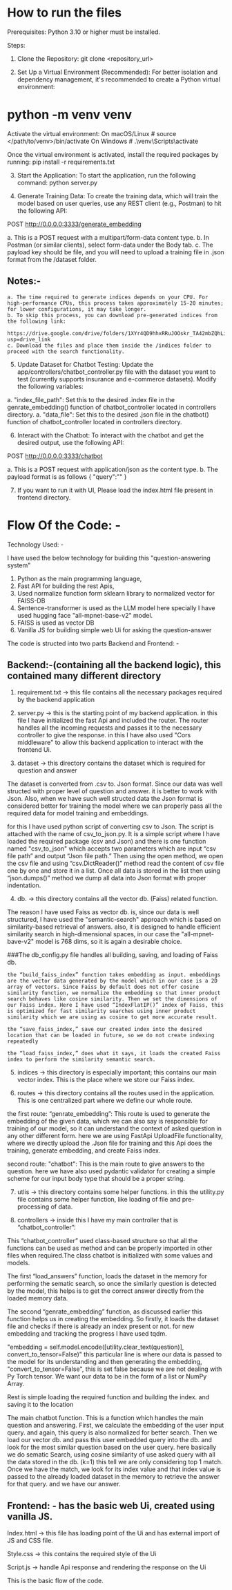 # How to run the files

Prerequisites:
  Python 3.10 or higher must be installed.

Steps:

1. Clone the Repository:
  git clone <repository_url>

2. Set Up a Virtual Environment (Recommended): For better isolation and dependency management, it's recommended to create a Python virtual environment:

  # python -m venv venv

  Activate the virtual environment:
  On macOS/Linux
    # source </path/to/venv>/bin/activate
  On Windows
    # .\venv\Scripts\activate

  Once the virtual environment is activated, install the required packages by running:
  pip install -r requirements.txt

3. Start the Application: To start the application, run the following command:
  python server.py

4. Generate Training Data: To create the training data, which will train the model based on user queries, use any REST client (e.g., Postman) to hit the following API:

  POST http://0.0.0.0:3333/generate_embedding

  a. This is a POST request with a multipart/form-data content type.
  b. In Postman (or similar clients), select form-data under the Body tab.
  c. The payload key should be file, and you will need to upload a training file in .json format from the /dataset folder.
  
  ## Notes:-
    a. The time required to generate indices depends on your CPU. For high-performance CPUs, this process takes approximately 15-20 minutes; for lower configurations, it may take longer.
    b. To skip this process, you can download pre-generated indices from the following link:
      https://drive.google.com/drive/folders/1XYr4QD9hhxRRuJOOskr_TA42mbZQhLiE?usp=drive_link
    c. Download the files and place them inside the /indices folder to proceed with the search functionality.

5. Update Dataset for Chatbot Testing:
  Update the app/controllers/chatbot_controller.py file with the dataset you want to test (currently supports insurance and e-commerce datasets). Modify the following variables:
  
  a. "index_file_path": Set this to the desired .index file in the genrate_embedding() function of chatbot_controller located in controllers directory.
  a. "data_file": Set this to the desired .json file in the chatbot() function of chatbot_controller located in controllers directory.

6. Interact with the Chatbot: To interact with the chatbot and get the desired output, use the following API:

  POST http://0.0.0.0:3333/chatbot

  a. This is a POST request with application/json as the content type.
  b. The payload format is as follows
    {
      "query":"<your question>"
    }

7. If you want to run it with UI, Please load the index.html file present in frontend directory.



# Flow Of the Code: - 


Technology Used: - 

I have used the below technology for building this "question-answering system" 

  1. Python as the main programming language,  
  2. Fast API for building the rest Apis,
  3. Used normalize function form sklearn library to normalized vector for FAISS-DB 
  4. Sentence-transformer is used as the LLM model here specially I have used hugging face "all-mpnet-base-v2" model. 
  5. FAISS is used as vector DB 
  6. Vanilla JS for building simple web Ui for asking the question-answer 

 

The code is structed into two parts Backend and Frontend: - 

  
## Backend:-(containing all the backend logic), this contained many different directory 

1. requirement.txt -> this file contains all the necessary packages required by the backend application 

2. server.py -> this is the starting point of my backend application. in this file I have initialized the fast Api and included the router. The router handles all the incoming requests and passes it to the necessary controller to give the response. in this I have also used "Cors middleware" to allow this backend application to interact with the frontend Ui. 

3. dataset -> this directory contains the dataset which is required for question and answer 

  The dataset is converted from .csv to. Json format. Since our data was well structed with proper level of question and answer. it is better to work with Json. Also, when we have such well structed data the Json format is considered better for training the model where we can properly pass all the required data for model training and embeddings. 

  for this I have used python script of converting csv to Json. The script is attached with the name of csv_to_json.py. It is a simple script where I have loaded the required package (csv and Json) and there is one function named "csv_to_json" which accepts two parameters which are input “csv file path” and output “Json file path.” Then using the open method, we open the csv file and using “csv.DictReader()” method read the content of csv file one by one and store it in a list. Once all data is stored in the list then using “json.dumps()” method we dump all data into Json format with proper indentation. 


4. db. -> this directory contains all the vector db. (Faiss) related function. 

  The reason I have used Faiss as vector db. is, since our data is well structured, I have used the "semantic-search" approach which is based on similarity-based retrieval of answers.
  also, it is designed to handle efficient similarity search in high-dimensional spaces, in our case the "all-mpnet-bave-v2" model is 768 dims, so it is again a desirable choice. 

  ###The db_config.py file handles all building, saving, and loading of Faiss db. 

    the “build_faiss_index” function takes embedding as input. embeddings are the vector data generated by the model which in our case is a 2D array of vectors. Since Faiss by default does not offer cosine similarity function, we normalize the embedding so that inner product search behaves like cosine similarity. Then we set the dimensions of our Faiss index. Here I have used “IndexFlatIP()” index of Faiss, this is optimized for fast similarity searches using inner product similarity which we are using as cosine to get more accurate result. 

    the “save_faiss_index,” save our created index into the desired location that can be loaded in future, so we do not create indexing repeatedly

    the “load_faiss_index,” does what it says, it loads the created Faiss index to perform the similarity semantic search. 


5. indices -> this directory is especially important; this contains our main vector index. This is the place where we store our Faiss index. 


6. routes -> this directory contains all the routes used in the application. This is one centralized part where we define our whole route.  

  the first route: “genrate_embedding”:
  This route is used to generate the embedding of the given data, which we can also say is responsible for training of our model, so it can understand the context of asked question in any other different form. here we are using FastApi UploadFile functionality, where we directly upload the .Json file for training and this Api does the training, generate embedding, and create Faiss index. 

  second route: "chatbot":
  This is the main route to give answers to the question. here we have also used pydantic validator for creating a simple scheme for our input body type that should be a proper string. 


7. utlis -> this directory contains some helper functions. in this the utility.py file contains some helper function, like loading of file and pre-processing of data. 


8. controllers -> inside this I have my main controller that is “chatbot_controller”: 

  This “chatbot_controller” used class-based structure so that all the functions can be used as method and can be properly imported in other files when required.The class chatbot is initialized with some values and models. 

  The first “load_answers” function, loads the dataset in the memory for performing the sematic search, so once the similarly question is detected by the model, this helps is to get the correct answer directly from the loaded memory data. 

  The second “genrate_embedding” function, as discussed earlier this function helps us in creating the embedding. So firstly, it loads the dataset file and checks if there is already an index present or not. for new embedding and tracking the progress I have used  tqdm.

  "embedding = self.model.encode([utility.clear_text(question)], convert_to_tensor=False)" this particular line is where our data is passed to the model for its understanding and then generating the embedding, "convert_to_tensor=False", this is set false because we are not dealing with Py Torch tensor. We want our data to be in the form of a list or NumPy Array.  

  Rest is simple loading the required function and building the index. and saving it to the location 

  The main chatbot function. This is a function which handles the main question and answering. First, we calculate the embedding of the user input query. and again, this query is also normalized for better search. Then we load our vector db. and pass this user embedded query into the db. and look for the most similar question based on the user query. here basically we do sematic Search, using cosine similarity of use asked query with all the data stored in the db. (k=1) this tell we are only considering top 1 match. Once we have the match, we look for its index value and that index value is passed to the already loaded dataset in the memory to retrieve the answer for that query. and we have our answer. 


## Frontend: - has the basic web Ui, created using vanilla JS.  

  Index.html -> this file has loading point of the Ui and has external import of JS and CSS file. 

  Style.css -> this contains the required style of the Ui 

  Script.js -> handle Api response and rendering the response on the Ui 


This is the basic flow of the code. 